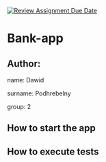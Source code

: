 [![Review Assignment Due Date](https://classroom.github.com/assets/deadline-readme-button-22041afd0340ce965d47ae6ef1cefeee28c7c493a6346c4f15d667ab976d596c.svg)](https://classroom.github.com/a/IwJY4g24)

# Bank-app

## Author:

name: Dawid

surname: Podhrebelny

group: 2

## How to start the app

## How to execute tests
